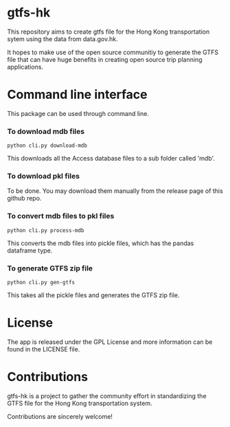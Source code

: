 # gtfs-hk
This repository aims to create gtfs file for the Hong Kong transportation sytem using the data from data.gov.hk.

It hopes to make use of the open source communitiy to generate the GTFS file that can have huge benefits in creating open source trip planning applications. 

# Command line interface
This package can be used through command line.

### To download mdb files
```python cli.py download-mdb```

This downloads all the Access database files to a sub folder called 'mdb'.

### To download pkl files
To be done. You may download them manually from the release page of this github repo.

### To convert mdb files to pkl files
```python cli.py process-mdb```

This converts the mdb files into pickle files, which has the pandas dataframe type.

### To generate GTFS zip file
```python cli.py gen-gtfs```

This takes all the pickle files and generates the GTFS zip file.

# License
The app is released under the GPL License and more information can be found in the LICENSE file.

# Contributions
gtfs-hk is a project to gather the community effort in standardizing the GTFS file for the Hong Kong transportation system.

Contributions are sincerely welcome!
